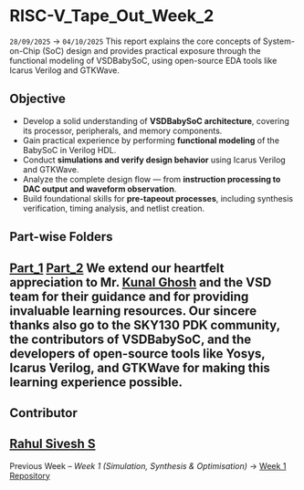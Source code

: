 # RISC-V_Tape_Out_Week_2
`28/09/2025` → `04/10/2025`
This report explains the core concepts of System-on-Chip (SoC) design and provides practical exposure through the functional modeling of VSDBabySoC, using open-source EDA tools like Icarus Verilog and GTKWave.
## Objective
- Develop a solid understanding of **VSDBabySoC architecture**, covering its processor, peripherals, and memory components.
- Gain practical experience by performing **functional modeling** of the BabySoC in Verilog HDL.
- Conduct **simulations and verify design behavior** using Icarus Verilog and GTKWave.
- Analyze the complete design flow — from **instruction processing to DAC output and waveform observation**.
- Build foundational skills for **pre-tapeout processes**, including synthesis verification, timing analysis, and netlist creation.
## Part-wise Folders  
[Part_1](https://github.com/Rahul-Sivesh-11/RISC-V_Tape_Out_Week_2/tree/main/Part_1)
[Part_2](https://github.com/Rahul-Sivesh-11/RISC-V_Tape_Out_Week_2/tree/main/Part_2)
We extend our heartfelt appreciation to **Mr. [Kunal Ghosh](https://in.linkedin.com/in/kunal-ghosh-vlsisystemdesign-com-28084836)**  and the **VSD team** for their guidance and for providing invaluable learning resources. Our sincere thanks also go to the SKY130 PDK community, the contributors of VSDBabySoC, and the developers of open-source tools like Yosys, Icarus Verilog, and GTKWave for making this learning experience possible.
---

## Contributor 
[Rahul Sivesh S](https://github.com/Rahul-Sivesh-11)
---
Previous Week – *Week 1 (Simulation, Synthesis & Optimisation)* → [Week 1 Repository](https://github.com/Rahul-Sivesh-11/RISC-V_Tape_Out_Week_1)


